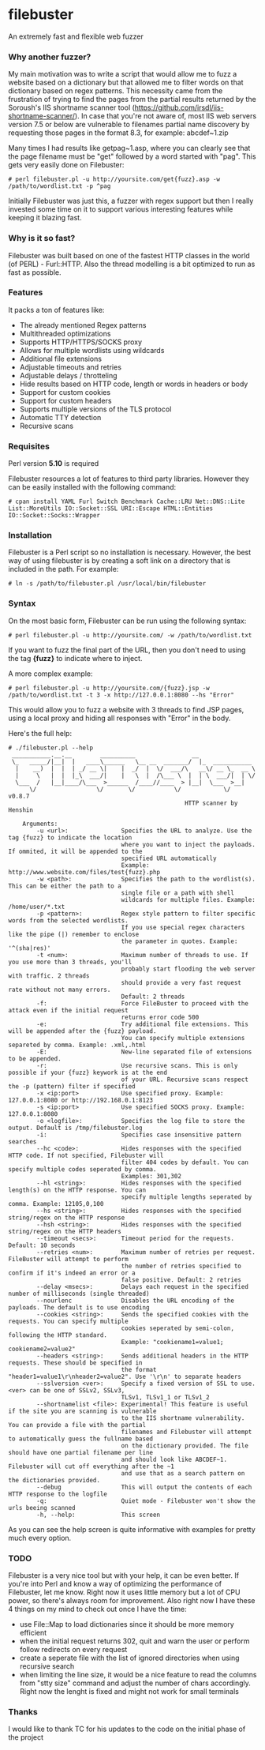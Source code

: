 # filebuster
An extremely fast and flexible web fuzzer

### Why another fuzzer?

My main motivation was to write a script that would allow me to fuzz a website based on a dictionary but that allowed me to filter words on that dictionary based on regex patterns. This necessity came from the frustration of trying to find the pages from the partial results returned by the Soroush's IIS shortname scanner tool (https://github.com/irsdl/iis-shortname-scanner/). 
In case that you're not aware of, most IIS web servers version 7.5 or below are vulnerable to filenames partial name discovery by requesting those pages in the format 8.3, for example: abcdef~1.zip

Many times I had results like getpag~1.asp, where you can clearly see that the page filename must be "get" followed by a word started with "pag".
This gets very easily done on Filebuster:
```
# perl filebuster.pl -u http://yoursite.com/get{fuzz}.asp -w /path/to/wordlist.txt -p ^pag
```

Initially Filebuster was just this, a fuzzer with regex support but then I really invested some time on it to support various interesting features while keeping it blazing fast.

### Why is it so fast?
Filebuster was built based on one of the fastest HTTP classes in the world (of PERL) - Furl::HTTP. Also the thread modelling is a bit optimized to run as fast as possible.

### Features
It packs a ton of features like:
 - The already mentioned Regex patterns
 - Multithreaded optimizations
 - Supports HTTP/HTTPS/SOCKS proxy
 - Allows for multiple wordlists using wildcards
 - Additional file extensions
 - Adjustable timeouts and retries
 - Adjustable delays / throtteling
 - Hide results based on HTTP code, length or words in headers or body
 - Support for custom cookies 
 - Support for custom headers
 - Supports multiple versions of the TLS protocol
 - Automatic TTY detection
 - Recursive scans
 
### Requisites
Perl version **5.10** is required

Filebuster resources a lot of features to third party libraries. However they can be easily installed with the following command:
```
# cpan install YAML Furl Switch Benchmark Cache::LRU Net::DNS::Lite List::MoreUtils IO::Socket::SSL URI::Escape HTML::Entities IO::Socket::Socks::Wrapper
```

### Installation
Filebuster is a Perl script so no installation is necessary. However, the best way of using filebuster is by creating a soft link on a directory that is included in the path. For example:
```
# ln -s /path/to/filebuster.pl /usr/local/bin/filebuster
```

### Syntax
On the most basic form, Filebuster can be run using the following syntax:
```
# perl filebuster.pl -u http://yoursite.com/ -w /path/to/wordlist.txt
```
If you want to fuzz the final part of the URL, then you don't need to using the tag **{fuzz}**  to indicate where to inject. 

A more complex example: 
```
# perl filebuster.pl -u http://yoursite.com/{fuzz}.jsp -w /path/to/wordlist.txt -t 3 -x http://127.0.0.1:8080 --hs "Error"
```
This would allow you to fuzz a website with 3 threads to find JSP pages, using a local proxy and hiding all responses with "Error" in the body.

Here's the full help:
```
# ./filebuster.pl --help
 ___________.__.__        __________                __                
 \_   _____/|__|  |   ____\______   \__ __  _______/  |_  ___________ 
  |    __)  |  |  | _/ __ \|    |  _/  |  \/  ___/\   __\/ __ \_  __ \
  |     \   |  |  |_\  ___/|    |   \  |  /\___ \  |  | \  ___/|  | \/
  \___  /   |__|____/\___  >______  /____//____  > |__|  \___  >__|   
      \/                 \/       \/           \/            \/    v0.8.7 
                                                  HTTP scanner by Henshin 
 
    Arguments:
        -u <url>:               Specifies the URL to analyze. Use the tag {fuzz} to indicate the location 
                                where you want to inject the payloads. If ommited, it will be appended to the
                                specified URL automatically
                                Example: http://www.website.com/files/test{fuzz}.php
        -w <path>:              Specifies the path to the wordlist(s). This can be either the path to a 
                                single file or a path with shell 
                                wildcards for multiple files. Example: /home/user/*.txt
        -p <pattern>:           Regex style pattern to filter specific words from the selected wordlists. 
                                If you use special regex characters like the pipe (|) remember to enclose 
                                the parameter in quotes. Example: '^(sha|res)'
        -t <num>:               Maximum number of threads to use. If you use more than 3 threads, you'll 
                                probably start flooding the web server with traffic. 2 threads
                                should provide a very fast request rate without not many errors. 
                                Default: 2 threads
        -f:                     Force FileBuster to proceed with the attack even if the initial request 
                                returns error code 500
        -e:                     Try additional file extensions. This will be appended after the {fuzz} payload.
                                You can specify multiple extensions separeted by comma. Example: .xml,.html
        -E:                     New-line separated file of extensions to be appended.
        -r:                     Use recursive scans. This is only possible if your {fuzz} keywork is at the end 
                                of your URL. Recursive scans respect the -p (pattern) filter if specified
        -x <ip:port>            Use specified proxy. Example: 127.0.0.1:8080 or http://192.168.0.1:8123
        -s <ip:port>            Use specified SOCKS proxy. Example: 127.0.0.1:8080
        -o <logfile>:           Specifies the log file to store the output. Default is /tmp/filebuster.log
        -i:                     Specifies case insensitive pattern searches
        --hc <code>:            Hides responses with the specified HTTP code. If not specified, Filebuster will
                                filter 404 codes by default. You can specify multiple codes seperated by comma. 
                                Examples: 301,302
        --hl <string>:          Hides responses with the specified length(s) on the HTTP response. You can 
                                specify multiple lengths seperated by comma. Example: 12105,0,100 
        --hs <string>:          Hides responses with the specified string/regex on the HTTP response
        --hsh <string>:         Hides responses with the specified string/regex on the HTTP headers
        --timeout <secs>:       Timeout period for the requests. Default: 10 seconds
        --retries <num>:        Maximum number of retries per request. FileBuster will attempt to perform 
                                the number of retries specified to confirm if it's indeed an error or a 
                                false positive. Default: 2 retries
        --delay <msecs>:        Delays each request in the specified number of milliseconds (single threaded)
        --nourlenc              Disables the URL encoding of the payloads. The default is to use encoding   
        --cookies <string>:     Sends the specified cookies with the requests. You can specify multiple
                                cookies seperated by semi-colon, following the HTTP standard.
                                Example: "cookiename1=value1; cookiename2=value2"  
        --headers <string>:     Sends additional headers in the HTTP requests. These should be specified in 
                                the format "header1=value1\r\nheader2=value2". Use '\r\n' to separate headers
        --sslversion <ver>:     Specify a fixed version of SSL to use. <ver> can be one of SSLv2, SSLv3, 
                                TLSv1, TLSv1_1 or TLSv1_2 
        --shortnamelist <file>: Experimental! This feature is useful if the site you are scanning is vulnerable 
                                to the IIS shortname vulnerability. You can provide a file with the partial 
                                filenames and Filebuster will attempt to automatically guess the fullname based 
                                on the dictionary provided. The file should have one partial filename per line 
                                and should look like ABCDEF~1. Filebuster will cut off everything after the ~1 
                                and use that as a search pattern on the dictionaries provided. 
        --debug                 This will output the contents of each HTTP response to the logfile
        -q:                     Quiet mode - Filebuster won't show the urls beeing scanned
        -h, --help:             This screen
```
As you can see the help screen is quite informative with examples for pretty much every option.

### TODO
Filebuster is a very nice tool but with your help, it can be even better. If you're into Perl and know a way of optimizing the performance of Filebuster, let me know. Right now it uses little memory but a lot of CPU power, so there's always room for improvement. 
Also right now I have these 4 things on my mind to check out once I have the time:
 - use File::Map to load dictionaries since it should be more memory efficient
 - when the initial request returns 302, quit and warn the user or perform follow redirects on every request
 - create a seperate file with the list of ignored directories when using recursive search
 - when limiting the line size, it would be a nice feature to read the columns from "stty size" command and adjust the number of chars accordingly. Right now the lenght is fixed and might not work for small terminals

### Thanks
I would like to thank TC for his updates to the code on the initial phase of the project 
